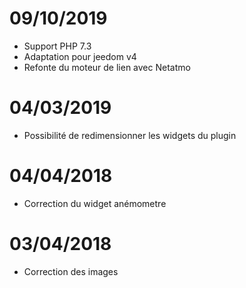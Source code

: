 # 09/10/2019

- Support PHP 7.3
- Adaptation pour jeedom v4
- Refonte du moteur de lien avec Netatmo

# 04/03/2019

- Possibilité de redimensionner les widgets du plugin

# 04/04/2018

- Correction du widget anémometre

# 03/04/2018

- Correction des images
